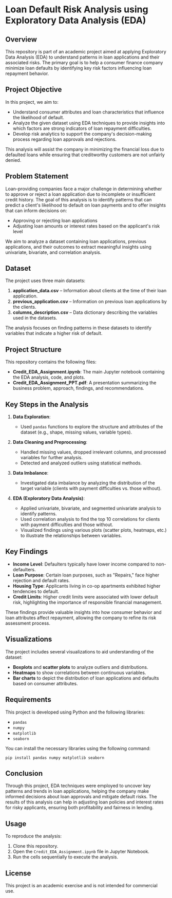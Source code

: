 # Loan Default Risk Analysis using Exploratory Data Analysis (EDA)

## Overview
This repository is part of an academic project aimed at applying Exploratory Data Analysis (EDA) to understand patterns in loan applications and their associated risks. The primary goal is to help a consumer finance company minimize loan defaults by identifying key risk factors influencing loan repayment behavior.

## Project Objective
In this project, we aim to:
- Understand consumer attributes and loan characteristics that influence the likelihood of default.
- Analyze the given dataset using EDA techniques to provide insights into which factors are strong indicators of loan repayment difficulties.
- Develop risk analytics to support the company's decision-making process regarding loan approvals and rejections.
  
This analysis will assist the company in minimizing the financial loss due to defaulted loans while ensuring that creditworthy customers are not unfairly denied.

## Problem Statement
Loan-providing companies face a major challenge in determining whether to approve or reject a loan application due to incomplete or insufficient credit history. The goal of this analysis is to identify patterns that can predict a client's likelihood to default on loan payments and to offer insights that can inform decisions on:
- Approving or rejecting loan applications
- Adjusting loan amounts or interest rates based on the applicant's risk level

We aim to analyze a dataset containing loan applications, previous applications, and their outcomes to extract meaningful insights using univariate, bivariate, and correlation analysis.

## Dataset
The project uses three main datasets:
1. **application_data.csv** – Information about clients at the time of their loan application.
2. **previous_application.csv** – Information on previous loan applications by the clients.
3. **columns_description.csv** – Data dictionary describing the variables used in the datasets.

The analysis focuses on finding patterns in these datasets to identify variables that indicate a higher risk of default.

## Project Structure
This repository contains the following files:
- **Credit_EDA_Assignment.ipynb**: The main Jupyter notebook containing the EDA analysis, code, and plots.
- **Credit_EDA_Assignment_PPT.pdf**: A presentation summarizing the business problem, approach, findings, and recommendations.

## Key Steps in the Analysis
1. **Data Exploration**: 
   - Used `pandas` functions to explore the structure and attributes of the dataset (e.g., shape, missing values, variable types).
   
2. **Data Cleaning and Preprocessing**:
   - Handled missing values, dropped irrelevant columns, and processed variables for further analysis.
   - Detected and analyzed outliers using statistical methods.
   
3. **Data Imbalance**:
   - Investigated data imbalance by analyzing the distribution of the target variable (clients with payment difficulties vs. those without).
   
4. **EDA (Exploratory Data Analysis)**:
   - Applied univariate, bivariate, and segmented univariate analysis to identify patterns.
   - Used correlation analysis to find the top 10 correlations for clients with payment difficulties and those without.
   - Visualized findings using various plots (scatter plots, heatmaps, etc.) to illustrate the relationships between variables.

## Key Findings
- **Income Level**: Defaulters typically have lower income compared to non-defaulters.
- **Loan Purpose**: Certain loan purposes, such as "Repairs," face higher rejection and default rates.
- **Housing Type**: Applicants living in co-op apartments exhibited higher tendencies to default.
- **Credit Limits**: Higher credit limits were associated with lower default risk, highlighting the importance of responsible financial management.
  
These findings provide valuable insights into how consumer behavior and loan attributes affect repayment, allowing the company to refine its risk assessment process.

## Visualizations
The project includes several visualizations to aid understanding of the dataset:
- **Boxplots** and **scatter plots** to analyze outliers and distributions.
- **Heatmaps** to show correlations between continuous variables.
- **Bar charts** to depict the distribution of loan applications and defaults based on consumer attributes.

## Requirements
This project is developed using Python and the following libraries:
- `pandas`
- `numpy`
- `matplotlib`
- `seaborn`

You can install the necessary libraries using the following command:
```
pip install pandas numpy matplotlib seaborn
```

## Conclusion
Through this project, EDA techniques were employed to uncover key patterns and trends in loan applications, helping the company make informed decisions about loan approvals and mitigate default risks. The results of this analysis can help in adjusting loan policies and interest rates for risky applicants, ensuring both profitability and fairness in lending.

## Usage
To reproduce the analysis:
1. Clone this repository.
2. Open the `Credit_EDA_Assignment.ipynb` file in Jupyter Notebook.
3. Run the cells sequentially to execute the analysis.

## License
This project is an academic exercise and is not intended for commercial use.

